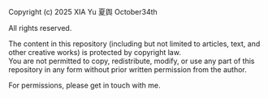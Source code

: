 Copyright (c) 2025 XIA Yu 夏舆 October34th

All rights reserved.

The content in this repository (including but not limited to articles, text, and other creative works) is protected by copyright law.  
You are not permitted to copy, redistribute, modify, or use any part of this repository in any form without prior written permission from the author.

For permissions, please get in touch with me.
